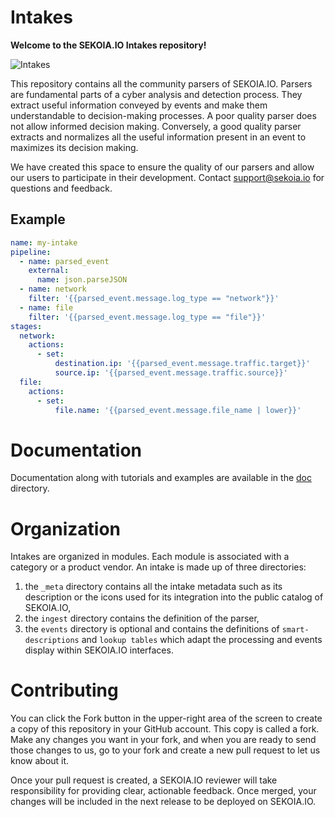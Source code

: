 # Intakes
**Welcome to the SEKOIA.IO Intakes repository!**

![Intakes](https://github.com/SEKOIA-IO/intakes/actions/workflows/main.yml/badge.svg)

This repository contains all the community parsers of SEKOIA.IO. Parsers are fundamental parts of a cyber analysis and detection process. They extract useful information conveyed by events and make them understandable to decision-making processes. A poor quality parser does not allow informed decision making. Conversely, a good quality parser extracts and normalizes all the useful information present in an event to maximizes its decision making.

We have created this space to ensure the quality of our parsers and allow our users to participate in their development. 
Contact support@sekoia.io for questions and feedback.

## Example
```yaml
name: my-intake
pipeline:
  - name: parsed_event
    external:
      name: json.parseJSON
  - name: network
    filter: '{{parsed_event.message.log_type == "network"}}'
  - name: file
    filter: '{{parsed_event.message.log_type == "file"}}'
stages:
  network:
    actions:
      - set:
          destination.ip: '{{parsed_event.message.traffic.target}}'
          source.ip: '{{parsed_event.message.traffic.source}}'
  file:
    actions:
      - set:
          file.name: '{{parsed_event.message.file_name | lower}}'
```


# Documentation

Documentation along with tutorials and examples are available in the [doc](./doc) directory.

# Organization

Intakes are organized in modules. Each module is associated with a category or a product vendor. 
An intake is made up of three directories:
1) the `_meta` directory contains all the intake metadata such as its description or the icons used for its integration into the public catalog of SEKOIA.IO,
2) the `ingest` directory contains the definition of the parser,
3) the `events` directory is optional and contains the definitions of `smart-descriptions` and `lookup tables` which adapt the processing and events display within SEKOIA.IO interfaces.


# Contributing

You can click the Fork button in the upper-right area of the screen to create a copy of this repository in your GitHub account. This copy is called a fork. Make any changes you want in your fork, and when you are ready to send those changes to us, go to your fork and create a new pull request to let us know about it.

Once your pull request is created, a SEKOIA.IO reviewer will take responsibility for providing clear, actionable feedback. Once merged, your changes will be included in the next release to be deployed on SEKOIA.IO.
